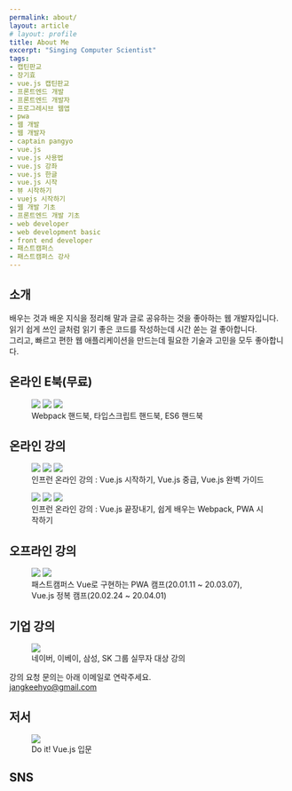 ```yaml
---
permalink: about/
layout: article
# layout: profile
title: About Me
excerpt: "Singing Computer Scientist"
tags:
- 캡틴판교
- 장기효
- vue.js 캡틴판교
- 프론트엔드 개발
- 프론트엔드 개발자
- 프로그레시브 웹앱
- pwa
- 웹 개발
- 웹 개발자
- captain pangyo
- vue.js
- vue.js 사용법
- vue.js 강좌
- vue.js 한글
- vue.js 시작
- 뷰 시작하기
- vuejs 시작하기
- 웹 개발 기초
- 프론트엔드 개발 기초
- web developer
- web development basic
- front end developer
- 패스트캠퍼스
- 패스트캠퍼스 강사
---
```


## 소개

배우는 것과 배운 지식을 정리해 말과 글로 공유하는 것을 좋아하는 웹 개발자입니다. <br>
읽기 쉽게 쓰인 글처럼 읽기 좋은 코드를 작성하는데 시간 쏟는 걸 좋아합니다. <br>
그리고, 빠르고 편한 웹 애플리케이션을 만드는데 필요한 기술과 고민을 모두 좋아합니다. <br>

## 온라인 E북(무료)

<figure class="third">
	<a href="https://joshua1988.github.io/webpack-guide/" target="_blank"><img src="{{ site.url }}/images/posts/web/webpack/webpack-guide.png"></a>
	<a href="https://joshua1988.github.io/ts/" target="_blank"><img src="{{ site.url }}/images/posts/web/typescript/ts-handbook.png"></a>
	<a href="https://joshua1988.github.io/es6-online-book/" target="_blank"><img src="{{ site.url }}/images/posts/web/vuejs/es6-guide.png"></a>
	<figcaption>Webpack 핸드북, 타입스크립트 핸드북, ES6 핸드북</figcaption>
</figure>

## 온라인 강의

<figure class="third">
	<a href="https://www.inflearn.com/course/Age-of-Vuejs/?utm_source=blog&utm_medium=githubio&utm_campaign=captianpangyo&utm_term=banner" target="_blank"><img src="{{ site.url }}/images/posts/web/inflearn/lv1.png"></a>
	<a href="https://www.inflearn.com/course/vue-pwa-vue-js-%EC%A4%91%EA%B8%89/?utm_source=blog&utm_medium=githubio&utm_campaign=captianpangyo&utm_term=banner" target="_blank"><img src="{{ site.url }}/images/posts/web/inflearn/lv2.png"></a>
	<a href="https://www.inflearn.com/course/vue-js/?utm_source=blog&utm_medium=githubio&utm_campaign=captianpangyo&utm_term=banner" target="_blank"><img src="{{ site.url }}/images/posts/web/inflearn/lv3.png"></a>
	<figcaption>인프런 온라인 강의 : Vue.js 시작하기, Vue.js 중급, Vue.js 완벽 가이드</figcaption>
</figure>

<figure class="third">
	<a href="https://www.inflearn.com/course/vue-js-%EB%81%9D%EB%82%B4%EA%B8%B0-%EC%BA%A1%ED%8B%B4%ED%8C%90%EA%B5%90?utm_source=blog&utm_medium=githubio&utm_campaign=captianpangyo&utm_term=banner" target="_blank"><img src="{{ site.url }}/images/posts/web/inflearn/lv4.png"></a>
	<a href="https://www.inflearn.com/course/%ED%94%84%EB%9F%B0%ED%8A%B8%EC%97%94%EB%93%9C-%EC%9B%B9%ED%8C%A9?utm_source=blog&utm_medium=githubio&utm_campaign=captianpangyo&utm_term=banner" target="_blank"><img src="{{ site.url }}/images/posts/web/inflearn/webpack.png"></a>
	<a href="https://www.inflearn.com/course/pwa?utm_source=blog&utm_medium=githubio&utm_campaign=captianpangyo&utm_term=banner" target="_blank"><img src="{{ site.url }}/images/posts/web/inflearn/pwa.jpg"></a>
	<figcaption>인프런 온라인 강의 : Vue.js 끝장내기, 쉽게 배우는 Webpack, PWA 시작하기</figcaption>
</figure>

## 오프라인 강의

<figure class="half">
	<a href="https://www.fastcampus.co.kr/dev_camp_wap/" target="_blank"><img src="{{ site.url }}/images/posts/web/fastcampus/wap.png"></a>
	<a href="https://www.fastcampus.co.kr/dev_camp_vue" target="_blank"><img src="{{ site.url }}/images/posts/web/fastcampus/vue.png"></a>
	<figcaption>패스트캠퍼스 Vue로 구현하는 PWA 캠프(20.01.11 ~ 20.03.07), Vue.js 정복 캠프(20.02.24 ~ 20.04.01)</figcaption>
</figure>

## 기업 강의

<figure class="full">
	<img src="{{ site.url }}/images/corporate-classes.png">
	<figcaption>네이버, 이베이, 삼성, SK 그룹 실무자 대상 강의</figcaption>
</figure>

강의 요청 문의는 아래 이메일로 연락주세요. <br>
<a href="mailto:jangkeehyo@gmail.com">jangkeehyo@gmail.com</a>

## 저서

<figure class="third">
	<a href="http://www.yes24.com/24/goods/58206961?scode=032&OzSrank=1" target="_blank"><img src="{{ site.url }}/images/posts/web/vuejs/vue-yes24.jpeg"></a>
	<figcaption>Do it! Vue.js 입문</figcaption>
</figure>

## SNS

<a class="btn-social google-plus" href="mailto:jangkeehyo@gmail.com"><i class="fa fa-google" aria-hidden="true"></i></a>
<a class="btn-social github" href="https://github.com/joshua1988"><i class="fa fa-github" aria-hidden="true"></i></a>
<a class="btn-social linkedin" href="https://www.linkedin.com/in/gihyojoshuajang/"><i class="fa fa-linkedin" aria-hidden="true"></i></a>
<a class="btn-social facebook" href="https://www.facebook.com/CaptainPangyo"><i class="fa fa-facebook" aria-hidden="true"></i></a>